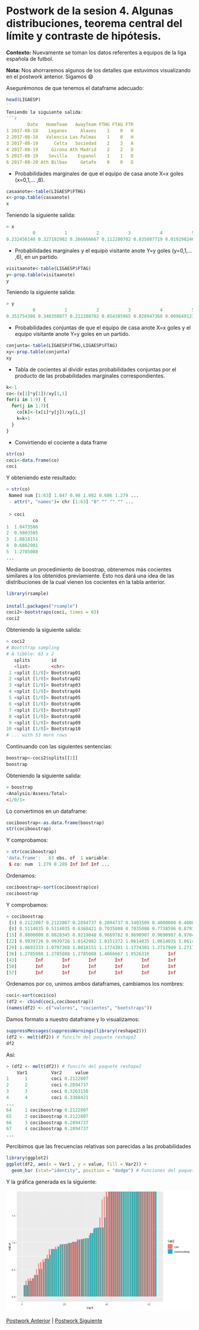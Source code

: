 # Postwork de la sesion 4. Algunas distribuciones, teorema central del límite y contraste de hipótesis.

**Contexto:** Nuevamente se toman los datos referentes a equipos de la liga española de futbol.

**Nota:** Nos ahorraremos algunos de los detalles que estuvimos visualizando en el postwork anterior. Sigamos :smile:

Asegurémonos de que tenemos el dataframe adecuado:
```r
head(LIGAESP)
``
Teniendo la siguiente salida:
```r
        Date   HomeTeam   AwayTeam FTHG FTAG FTR
1 2017-08-18    Leganes     Alaves    1    0   H
2 2017-08-18   Valencia Las Palmas    1    0   H
3 2017-08-19      Celta   Sociedad    2    3   A
4 2017-08-19     Girona Ath Madrid    2    2   D
5 2017-08-19    Sevilla    Espanol    1    1   D
6 2017-08-20 Ath Bilbao     Getafe    0    0   D
```
- Probabilidades marginales de que el equipo de casa anote X=x goles (x=0,1,... ,8).
```r
casaanote<-table(LIGAESP$FTHG)
x<-prop.table(casaanote)
x
```
Teniendo la siguiente salida:
```r
> x
          0           1           2           3           4           5           6           7           8 
0.232456140 0.327192982 0.266666667 0.112280702 0.035087719 0.019298246 0.005263158 0.000877193 0.000877193 
```
- Probabilidades marginales y el equipo visitante anote Y=y goles (y=0,1,... ,6), en un partido.
```r
visitaanote<-table(LIGAESP$FTAG)
y<-prop.table(visitaanote)
y
```
Teniendo la siguiente salida:
```r
> y
          0           1           2           3           4           5           6 
0.351754386 0.340350877 0.212280702 0.054385965 0.028947368 0.009649123 0.002631579 
```
- Probabilidades conjuntas de que el equipo de casa anote X=x goles y el equipo visitante anote Y=y goles en un partido.
```r
conjunta<-table(LIGAESP$FTHG,LIGAESP$FTAG)
xy<-prop.table(conjunta)
xy
```
- Tabla de cocientes al dividir estas probabilidades conjuntas por el producto de las probabilidades marginales correspondientes.
```r
k<-1
co<-(x[1]*y[1])/xy[1,1]
for(i in 1:9) {
  for(j in 1:7){
    co[k]<-(x[i]*y[j])/xy[i,j]
    k=k+1
  }
}
```
- Convirtiendo el cociente a data frame
```r
str(co)
coci<-data.frame(co)
coci
```
Y obteniendo este resultado:
```r
> str(co)
 Named num [1:63] 1.047 0.98 1.082 0.686 1.279 ...
 - attr(*, "names")= chr [1:63] "0" "" "" "" ...
 
 > coci
          co
1  1.0473586
2  0.9803585
3  1.0818151
4  0.6862991
5  1.2785088
...
```
Mediante un procedimiento de boostrap, obtenemos más cocientes similares a los obtenidos previamiente. Esto nos dará una idea de las distribuciones de la cual vienen los cocientes en la tabla anterior. 

```r
library(rsample)

install.packages("rsample")
coci2<-bootstraps(coci, times = 63)
coci2
```
Obteniendo la siguiente salida:
```r
> coci2
# Bootstrap sampling 
# A tibble: 63 x 2
   splits        id         
   <list>        <chr>      
 1 <split [1/0]> Bootstrap01
 2 <split [1/0]> Bootstrap02
 3 <split [1/0]> Bootstrap03
 4 <split [1/0]> Bootstrap04
 5 <split [1/0]> Bootstrap05
 6 <split [1/0]> Bootstrap06
 7 <split [1/0]> Bootstrap07
 8 <split [1/0]> Bootstrap08
 9 <split [1/0]> Bootstrap09
10 <split [1/0]> Bootstrap10
# ... with 53 more rows
```
Continuando con las siguientes sentencias:
```r
boostrap<-coci2$splits[[1]]
boostrap
```
Obteniendo la siguiente salida:
```r
> boostrap
<Analysis/Assess/Total>
<1/0/1>
```
Lo convertimos en un dataframe:
```r
cociboostrap<-as.data.frame(boostrap)
str(cociboostrap)
```
Y comprobamos:
```r
> str(cociboostrap)
'data.frame':	63 obs. of  1 variable:
 $ co: num  1.279 0.289 Inf Inf Inf ...
```
Ordenamos:
```r
cociboostrap<-sort(cociboostrap$co)
cociboostrap
```
Y comprobamos:
```r
> cociboostrap
 [1] 0.2122807 0.2122807 0.2894737 0.2894737 0.3403509 0.4000000 0.4000000
 [8] 0.5114035 0.5114035 0.6368421 0.7035088 0.7035088 0.7738596 0.8793860
[15] 0.8800000 0.8828345 0.9219048 0.9669782 0.9690907 0.9690907 0.9704261
[22] 0.9939726 0.9939726 1.0142982 1.0151372 1.0614035 1.0614035 1.0614035
[29] 1.0693333 1.0797368 1.0818151 1.1774301 1.1774301 1.2717949 1.2717949
[36] 1.2785088 1.2785088 1.2785088 1.4666667 1.8526316       Inf       Inf
[43]       Inf       Inf       Inf       Inf       Inf       Inf       Inf
[50]       Inf       Inf       Inf       Inf       Inf       Inf       Inf
[57]       Inf       Inf       Inf       Inf       Inf       Inf       Inf
```
Ordenamos por co, unimos ambos dataframes, cambiamos los nombres:
```r
coci<-sort(coci$co)
(df2 <- cbind(coci,cociboostrap))
(names(df2) <- c("valores", "cocientes", "bootstraps"))
```
Damos formato a nuestro dataframe y lo visualizamos:
```r
suppressMessages(suppressWarnings(library(reshape2)))
(df2 <- melt(df2)) # funci?n del paquete reshape2
df2
```
Así:
```r
> (df2 <- melt(df2)) # funci?n del paquete reshape2
    Var1         Var2     value
1      1         coci 0.2122807
2      2         coci 0.2894737
3      3         coci 0.3263158
4      4         coci 0.3368421
...
64     1 cociboostrap 0.2122807
65     2 cociboostrap 0.2122807
66     3 cociboostrap 0.2894737
67     4 cociboostrap 0.2894737
...
```
Percibimos que las frecuencias relativas son parecidas a las probabilidades
```r
library(ggplot2)
ggplot(df2, aes(x = Var1 , y = value, fill = Var2)) + 
  geom_bar (stat="identity", position = "dodge") # Funciones del paquete ggplot2
```
Y la gráfica generada es la siguiente:

![alt text](https://github.com/CrisTafRos/Postworks_Equipo6/raw/main/postwork_4/cociVScocibootstrap.jpeg)

[Postwork Anterior](https://github.com/CrisTafRos/Postworks_Equipo6/tree/main/postwork_3) | [Postwork Siguiente](https://github.com/CrisTafRos/Postworks_Equipo6/tree/main/postwork_5) 

